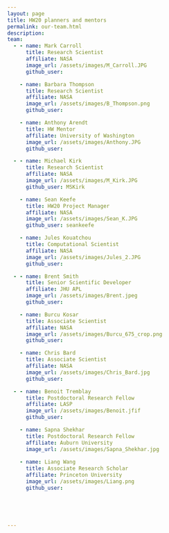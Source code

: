 ```yaml
---
layout: page
title: HW20 planners and mentors
permalink: our-team.html
description: 
team:
  - - name: Mark Carroll
      title: Research Scientist
      affiliate: NASA
      image_url: /assets/images/M_Carroll.JPG
      github_user: 

    - name: Barbara Thompson
      title: Research Scientist
      affiliate: NASA
      image_url: /assets/images/B_Thompson.png
      github_user: 

    - name: Anthony Arendt
      title: HW Mentor
      affiliate: University of Washington
      image_url: /assets/images/Anthony.JPG
      github_user: 

  - - name: Michael Kirk
      title: Research Scientist
      affiliate: NASA
      image_url: /assets/images/M_Kirk.JPG
      github_user: MSKirk

    - name: Sean Keefe
      title: HW20 Project Manager
      affiliate: NASA
      image_url: /assets/images/Sean_K.JPG
      github_user: seankeefe

    - name: Jules Kouatchou
      title: Computational Scientist
      affiliate: NASA
      image_url: /assets/images/Jules_2.JPG
      github_user: 

  - - name: Brent Smith
      title: Senior Scientific Developer  
      affiliate: JHU APL
      image_url: /assets/images/Brent.jpeg
      github_user: 

    - name: Burcu Kosar
      title: Associate Scientist
      affiliate: NASA
      image_url: /assets/images/Burcu_675_crop.png
      github_user: 

    - name: Chris Bard
      title: Associate Scientist
      affiliate: NASA
      image_url: /assets/images/Chris_Bard.jpg
      github_user: 

  - - name: Benoit Tremblay
      title: Postdoctoral Research Fellow
      affiliate: LASP
      image_url: /assets/images/Benoit.jfif 
      github_user: 

    - name: Sapna Shekhar
      title: Postdoctoral Research Fellow
      affiliate: Auburn University
      image_url: /assets/images/Sapna_Shekhar.jpg
      
    - name: Liang Wang
      title: Associate Research Scholar
      affiliate: Princeton University
      image_url: /assets/images/Liang.png
      github_user: 



    

---
```

